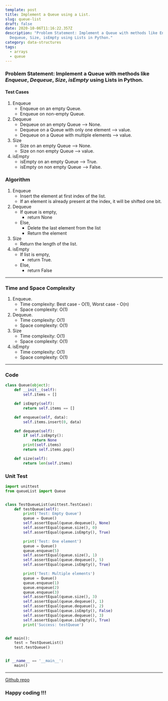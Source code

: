 ```yaml
---
template: post
title: Implement a Queue using a List.
slug: queue-list
draft: false
date: 2020-10-06T11:16:22.357Z
description: "Problem Statement: Implement a Queue with methods like Enqueue,
  Dequeue, Size, isEmpty using Lists in Python."
category: data-structures
tags:
  - arrays
  - queue
---
```

### Problem Statement: Implement a Queue with methods like *Enqueue*, *Dequeue*, *Size*, *isEmpty* using Lists in Python.

#### Test Cases
1. Enqueue
    * Enqueue on an empty Queue.
    * Enqueue on non-empty Queue.
2. Dequeue
    * Dequeue on an empty Queue --> None.
    * Dequeue on a Queue with only one element --> value.
    * Dequeue on a Queue with multiple elements --> value.
3. Size
    * Size on an empty Queue --> None.
    * Size on non empty Queue --> value.
4. isEmpty
    * isEmpty on an empty Queue --> True.
    * isEmpty on non empty Queue --> False.

### Algorithm
1. Enqueue
    * Insert the element at first index of the list.
    * If an element is already present at the index, it will be shifted one bit.
2. Dequeue
    * If queue is empty,
        * return None
    * Else,
        * Delete the last element from the list
        * Return the element
3. Size
    * Return the length of the list.
4. isEmpty
    * If list is empty,
        * return True.
    * Else,
        * return False

***

### Time and Space Complexity
1. Enqueue.
    * Time complexity: Best case - O(1), Worst case - O(n)
    * Space complexity: O(1)
2. Dequeue.
    * Time complexity: O(1)
    * Space complexity: O(1)
3. Size
   * Time complexity: O(1)
   * Space complexity: O(1)
4. isEmpty
   * Time complexity: O(1)
   * Space complexity: O(1)
***

### Code

```python
class Queue(object):
    def __init__(self):
        self.items = []

    def isEmpty(self):
        return self.items == []

    def enqueue(self, data):
        self.items.insert(0, data)

    def dequeue(self):
        if self.isEmpty():
            return None
        print(self.items)
        return self.items.pop()

    def size(self):
        return len(self.items)

```

### Unit Test

```python
import unittest
from queueList import Queue


class TestQueueList(unittest.TestCase):
    def testQueue(self):
        print('Test: Empty Queue')
        queue = Queue()
        self.assertEqual(queue.dequeue(), None)
        self.assertEqual(queue.size(), 0)
        self.assertEqual(queue.isEmpty(), True)

        print('Test: One element')
        queue = Queue()
        queue.enqueue(5)
        self.assertEqual(queue.size(), 1)
        self.assertEqual(queue.dequeue(), 5)
        self.assertEqual(queue.isEmpty(), True)

        print('Test: Multiple elements')
        queue = Queue()
        queue.enqueue(1)
        queue.enqueue(2)
        queue.enqueue(3)
        self.assertEqual(queue.size(), 3)
        self.assertEqual(queue.dequeue(), 1)
        self.assertEqual(queue.dequeue(), 2)
        self.assertEqual(queue.isEmpty(), False)
        self.assertEqual(queue.dequeue(), 3)
        self.assertEqual(queue.isEmpty(), True)
        print('Success: testQueue')


def main():
    test = TestQueueList()
    test.testQueue()


if __name__ == '__main__':
    main()

```
***
[Github repo](https://github.com/Codewithml/coding-problems-solutions/tree/master/stacks-queues/queue/queue-list)

### Happy coding !!!